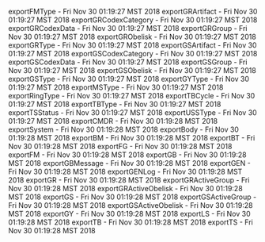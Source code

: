 
exportFMType - Fri Nov 30 01:19:27 MST 2018
exportGRArtifact - Fri Nov 30 01:19:27 MST 2018
exportGRCodexCategory - Fri Nov 30 01:19:27 MST 2018
exportGRCodexData - Fri Nov 30 01:19:27 MST 2018
exportGRGroup - Fri Nov 30 01:19:27 MST 2018
exportGRObelisk - Fri Nov 30 01:19:27 MST 2018
exportGRType - Fri Nov 30 01:19:27 MST 2018
exportGSArtifact - Fri Nov 30 01:19:27 MST 2018
exportGSCodexCategory - Fri Nov 30 01:19:27 MST 2018
exportGSCodexData - Fri Nov 30 01:19:27 MST 2018
exportGSGroup - Fri Nov 30 01:19:27 MST 2018
exportGSObelisk - Fri Nov 30 01:19:27 MST 2018
exportGSType - Fri Nov 30 01:19:27 MST 2018
exportGYType - Fri Nov 30 01:19:27 MST 2018
exportMSType - Fri Nov 30 01:19:27 MST 2018
exportRingType - Fri Nov 30 01:19:27 MST 2018
exportTBCycle - Fri Nov 30 01:19:27 MST 2018
exportTBType - Fri Nov 30 01:19:27 MST 2018
exportTSStatus - Fri Nov 30 01:19:27 MST 2018
exportUSSType - Fri Nov 30 01:19:27 MST 2018
exportCMDR - Fri Nov 30 01:19:28 MST 2018
exportSystem - Fri Nov 30 01:19:28 MST 2018
exportBody - Fri Nov 30 01:19:28 MST 2018
exportBM - Fri Nov 30 01:19:28 MST 2018
exportBT - Fri Nov 30 01:19:28 MST 2018
exportFG - Fri Nov 30 01:19:28 MST 2018
exportFM - Fri Nov 30 01:19:28 MST 2018
exportGB - Fri Nov 30 01:19:28 MST 2018
exportGBMessage - Fri Nov 30 01:19:28 MST 2018
exportGEN - Fri Nov 30 01:19:28 MST 2018
exportGENLog - Fri Nov 30 01:19:28 MST 2018
exportGR - Fri Nov 30 01:19:28 MST 2018
exportGRActiveGroup - Fri Nov 30 01:19:28 MST 2018
exportGRActiveObelisk - Fri Nov 30 01:19:28 MST 2018
exportGS - Fri Nov 30 01:19:28 MST 2018
exportGSActiveGroup - Fri Nov 30 01:19:28 MST 2018
exportGSActiveObelisk - Fri Nov 30 01:19:28 MST 2018
exportGY - Fri Nov 30 01:19:28 MST 2018
exportLS - Fri Nov 30 01:19:28 MST 2018
exportTB - Fri Nov 30 01:19:28 MST 2018
exportTS - Fri Nov 30 01:19:28 MST 2018
